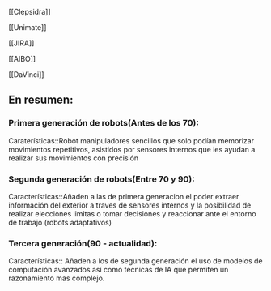 [[Clepsidra]]

[[Unimate]]

[[JIRA]]

[[AIBO]]

[[DaVinci]]

## En resumen:

### Primera generación de robots(Antes de los 70):
Caraterísticas::Robot manipuladores sencillos que solo podían memorizar movimientos repetitivos, asistidos por sensores internos que les ayudan a realizar sus movimientos con precisión
<!--SR:!2023-05-10,2,230-->

### Segunda generación de robots(Entre 70 y 90):
Características::Añaden a las de primera generacion el poder extraer información del exterior a traves de sensores internos y la posibilidad de realizar elecciones limitas o tomar decisiones y reaccionar ante el entorno de trabajo (robots adaptativos)
<!--SR:!2023-05-10,2,230-->

### Tercera generación(90 - actualidad):
Características:: Añaden a los de segunda generación el uso de modelos de computación avanzados así como tecnicas de IA que permiten un razonamiento mas complejo.
<!--SR:!2023-05-10,2,230-->